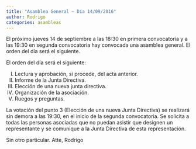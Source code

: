 ```yaml
---
title: "Asamblea General – Día 14/09/2016"
author: Rodrigo
categories: asambleas
---
```


El próximo jueves 14 de septiembre a las 18:30 en primera convocatoria y a las 19:30 en segunda convocatoria hay convocada una asamblea general. El orden del día será el siguiente.

El orden del día será el siguiente:

<ol type="I">
  <li>Lectura y aprobación, si procede, del acta anterior.</li>
  <li>Informe de la Junta Directiva.</li>
  <li>Elección de una nueva junta directiva.</li>
  <li>Organización de la asociación.</li>
  <li>Ruegos y preguntas.</li>
</ol>

La votación del punto 3 (Elección de una nueva Junta Directiva) se realizará sin demora a las 19:30, en el inicio de la segunda convocatoria. Se solicita a todas las personas asociadas que no puedan asistir que designen un representante y se comunique a la Junta Directiva de esta representación.

Sin otro particular. Atte,
Rodrigo
